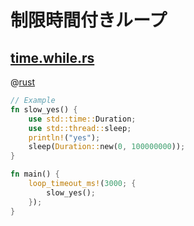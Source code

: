 # 制限時間付きループ

## [time.while.rs](time.while.rs)

@[rust](time.while.rs)

```rust
// Example
fn slow_yes() {
    use std::time::Duration;
    use std::thread::sleep;
    println!("yes");
    sleep(Duration::new(0, 100000000));
}

fn main() {
    loop_timeout_ms!(3000; {
        slow_yes();
    });
}
```
